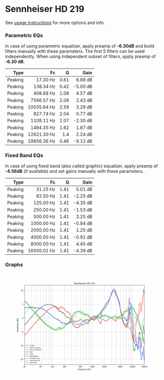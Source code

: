 # Sennheiser HD 219
See [usage instructions](https://github.com/jaakkopasanen/AutoEq#usage) for more options and info.

### Parametric EQs
In case of using parametric equalizer, apply preamp of **-6.30dB** and build filters manually
with these parameters. The first 5 filters can be used independently.
When using independent subset of filters, apply preamp of **-6.30 dB**.

| Type    | Fc          |    Q | Gain     |
|--------:|------------:|-----:|---------:|
| Peaking | 17.30 Hz    | 0.61 | 6.88 dB  |
| Peaking | 138.34 Hz   | 0.42 | -5.00 dB |
| Peaking | 408.68 Hz   | 1.08 | 4.57 dB  |
| Peaking | 7566.57 Hz  | 2.09 | 2.43 dB  |
| Peaking | 10035.84 Hz | 2.59 | 3.29 dB  |
| Peaking | 827.74 Hz   | 2.04 | 0.77 dB  |
| Peaking | 1108.11 Hz  | 2.07 | -2.30 dB |
| Peaking | 1494.35 Hz  | 1.62 | 1.87 dB  |
| Peaking | 12621.30 Hz | 1.4  | 2.24 dB  |
| Peaking | 19856.36 Hz | 0.46 | -9.12 dB |

### Fixed Band EQs
In case of using fixed band (also called graphic) equalizer, apply preamp of **-4.56dB**
(if available) and set gains manually with these parameters.

| Type    | Fc          |    Q | Gain     |
|--------:|------------:|-----:|---------:|
| Peaking | 31.25 Hz    | 1.41 | 5.01 dB  |
| Peaking | 62.50 Hz    | 1.41 | -2.25 dB |
| Peaking | 125.00 Hz   | 1.41 | -4.35 dB |
| Peaking | 250.00 Hz   | 1.41 | -1.53 dB |
| Peaking | 500.00 Hz   | 1.41 | 3.25 dB  |
| Peaking | 1000.00 Hz  | 1.41 | -0.94 dB |
| Peaking | 2000.00 Hz  | 1.41 | 1.25 dB  |
| Peaking | 4000.00 Hz  | 1.41 | -0.91 dB |
| Peaking | 8000.00 Hz  | 1.41 | 4.45 dB  |
| Peaking | 16000.01 Hz | 1.41 | -4.39 dB |

### Graphs
![](./Sennheiser%20HD%20219.png)